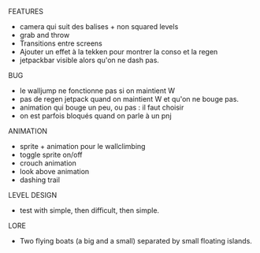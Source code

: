 FEATURES

-   camera qui suit des balises + non squared levels
-   grab and throw
-   Transitions entre screens
-   Ajouter un effet à la tekken pour montrer
    la conso et la regen
-   jetpackbar visible alors qu'on ne dash pas.

BUG

-   le walljump ne fonctionne pas si on maintient W
-   pas de regen jetpack quand on maintient W et qu'on ne bouge pas.
-   animation qui bouge un peu, ou pas : il faut choisir
-   on est parfois bloqués quand on parle à un pnj

ANIMATION

-   sprite + animation pour le wallclimbing
-   toggle sprite on/off
-   crouch animation
-   look above animation
-   dashing trail

LEVEL DESIGN

-   test with simple, then difficult, then simple.

LORE

-   Two flying boats (a big and a small) separated by small floating islands.
